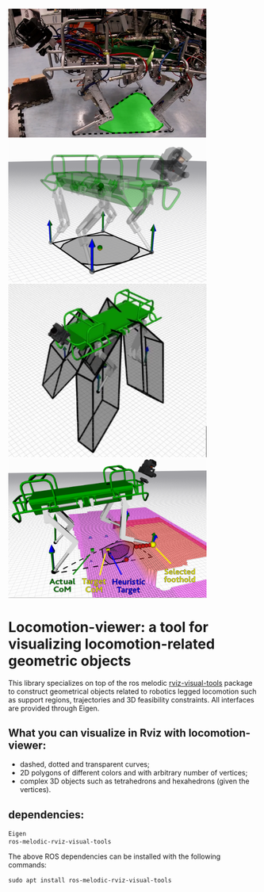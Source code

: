 <img src="https://github.com/orsoromeo/jet-leg/blob/master/figs/feasible_region.png" alt="hyqgreen" width="400"/>  <img src="https://github.com/orsoromeo/jet-leg/blob/master/figs/four_stance.png" alt="planning" width="400"/>
<img src="https://github.com/orsoromeo/jet-leg/blob/master/figs/force_polygons.png" alt="hyqgreen" width="400"/>  <img src="https://github.com/orsoromeo/jet-leg/blob/master/figs/foothold_planning.png" alt="planning" width="400"/>


# Locomotion-viewer: a tool for visualizing locomotion-related geometric objects
This library specializes on top of the ros melodic [rviz-visual-tools](https://github.com/PickNikRobotics/rviz_visual_tools) package to construct geometrical objects related to robotics legged locomotion such as support regions, trajectories and 3D feasibility constraints. All interfaces are provided through Eigen.

## What you can visualize in Rviz with locomotion-viewer:
- dashed, dotted and transparent curves;
- 2D polygons of different colors and with arbitrary number of vertices;
- complex 3D objects such as tetrahedrons and hexahedrons (given the vertices).

## dependencies:
```
Eigen
ros-melodic-rviz-visual-tools
```

The above ROS dependencies can be installed with the following commands:
```
sudo apt install ros-melodic-rviz-visual-tools
```
